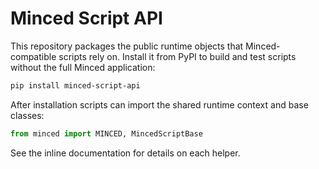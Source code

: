 # Minced Script API

This repository packages the public runtime objects that Minced-compatible
scripts rely on. Install it from PyPI to build and test scripts without the
full Minced application:

```bash
pip install minced-script-api
```

After installation scripts can import the shared runtime context and base
classes:

```python
from minced import MINCED, MincedScriptBase
```

See the inline documentation for details on each helper.
